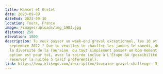 ```yaml
---
title: Hansel et Gretel
date: 2023-09-09
dateEnd: 2023-09-10
location: Tours, France
image: /images/uploads/img_1903.jpg
distance: 250
elevation: 1800
description: Tu veux passer un week-end gravel exceptionnel, les 10 et 11
  septembre 2022 ? Que tu veuilles te chauffer les jambes le samedi, découvrir
  la diversité de la Touraine  ou tout simplement passer un bon moment, cette
  option est pour toi, avec la soirée inclue à L'Étape 84 (possibilité de
  réserver la nuitée à tarif préférentiel).
link: https://www.klikego.com/inscription/touraine-gravel-challenge--3-petit-parcours-90-km-samedi-2022/cyclo/vtt/1591316274595-5
---
```

